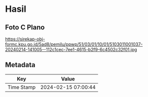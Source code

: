 # Hasil

## Foto C Plano

https://sirekap-obj-formc.kpu.go.id/5ad8/pemilu/ppwp/51/03/01/10/01/5103011001037-20240214-141005--112c1cec-7ee1-4615-b2f9-6c4502c32f01.jpg


## Metadata

| Key        | Value               |
| ---------- | ------------------- |
| Time Stamp | 2024-02-15 07:00:44 |



